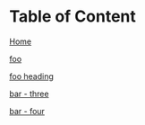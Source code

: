 # Table of Content

[Home](/) <!-- Sends the user to the root README.md -->

[foo](/foo/) <!-- Sends the user to index.html of directory foo -->

[foo heading](./#heading) <!-- Anchors user to a heading in the foo README file -->

[bar - three](../bar/three.md) <!-- You can append .md (recommended) -->

[bar - four](../bar/four.html) <!-- Or you can append .html -->